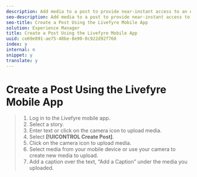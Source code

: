 ```yaml
---
description: Add media to a post to provide near-instant access to an event from your mobile device.
seo-description: Add media to a post to provide near-instant access to an event from your mobile device.
seo-title: Create a Post Using the Livefyre Mobile App
solution: Experience Manager
title: Create a Post Using the Livefyre Mobile App
uuid: ce69e891-ae75-48be-8e90-8c922d92f768
index: y
internal: n
snippet: y
translate: y
---
```


# Create a Post Using the Livefyre Mobile App


>1. Log in to the Livefyre mobile app.
>1. Select a story.
>1. Enter text or click on the camera icon to upload media.
>1. Select **[!UICONTROL  Create Post]**.
>1. Click on the camera icon to upload media.
>1. Select media from your mobile device or use your camera to create new media to upload.
>1. Add a caption over the text, “Add a Caption” under the media you uploaded.
